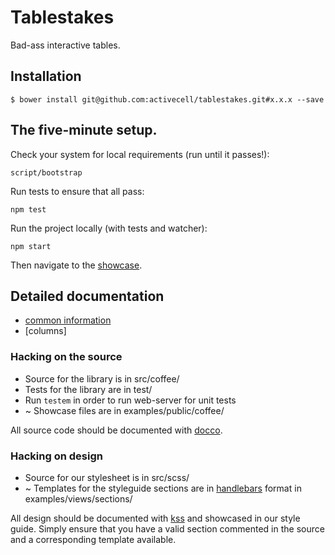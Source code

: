 # Tablestakes
Bad-ass interactive tables.

## Installation

    $ bower install git@github.com:activecell/tablestakes.git#x.x.x --save

## The five-minute setup.
Check your system for local requirements (run until it passes!):

    script/bootstrap

Run tests to ensure that all pass:

    npm test

Run the project locally (with tests and watcher):

    npm start

Then navigate to the [showcase](http://localhost:5000).

## Detailed documentation

* [common information]()
* [columns]

### Hacking on the source
* Source for the library is in src/coffee/
* Tests for the library are in test/
* Run `testem` in order to run web-server for unit tests
* ~ Showcase files are in examples/public/coffee/

All source code should be documented with [docco](http://jashkenas.github.com/docco/).

### Hacking on design

* Source for our stylesheet is in src/scss/
* ~ Templates for the styleguide sections are in [handlebars](http://jade-lang.com/) format in examples/views/sections/

All design should be documented with [kss](https://github.com/kneath/kss) and showcased in our style guide. Simply ensure that you have a valid section commented in the source and a corresponding template available.
